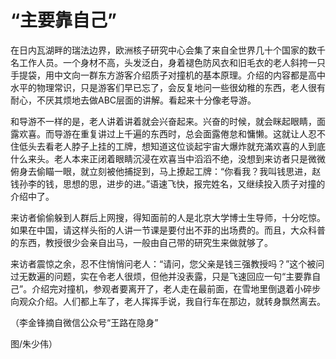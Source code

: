 # “主要靠自己”

在日内瓦湖畔的瑞法边界，欧洲核子研究中心会集了来自全世界几十个国家的数千名工作人员。一个身材不高，头发泛白，身着褪色防风衣和旧毛衣的老人斜挎一只手提袋，用中文向一群东方游客介绍质子对撞机的基本原理。介绍的内容都是高中水平的物理常识，只是游客们早已忘了，会反复地问一些很幼稚的东西，老人很有耐心，不厌其烦地去做ABC层面的讲解。看起来十分像老导游。 

和导游不一样的是，老人讲着讲着就会兴奋起来。兴奋的时候，就会眯起眼睛，面露欢喜。而导游在重复讲过上千遍的东西时，总会面露倦怠和慵懒。这就让人忍不住低头去看老人脖子上挂的工牌，想知道这位谈起宇宙大爆炸就充滿欢喜的人到底什么来头。老人本来正闭着眼睛沉浸在欢喜当中滔滔不绝，没想到来访者只是微微俯身去偷瞄一眼，就立刻被他捕捉到，马上撩起工牌：“你看我？我叫钱思进，赵钱孙李的钱，思想的思，进步的进。”语速飞快，报完姓名，又继续投入质子对撞的介绍中了。 

来访者偷偷躲到人群后上网搜，得知面前的人是北京大学博士生导师，十分吃惊。如果在中国，请这样头衔的人讲一节课是要付出不菲的出场费的。而且，大众科普的东西，教授很少会亲自出马，一般由自己带的研究生来做就够了。 

来访者震惊之余，忍不住悄悄问老人：“请问，您父亲是钱三强教授吗？”这个被问过无数遍的问题，实在令老人很烦，但他并没表露，只是飞速回应一句“主要靠自己”。介绍完对撞机，参观者要离开了，老人走在最前面，在雪地里倒退着小碎步向观众介绍。人们都上车了，老人挥挥手说，我自行车在那边，就转身飘然离去。 

（李金锋摘自微信公众号“王路在隐身” 

图/朱少伟）